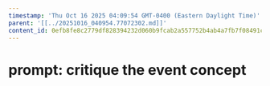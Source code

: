 ```yaml
---
timestamp: 'Thu Oct 16 2025 04:09:54 GMT-0400 (Eastern Daylight Time)'
parent: '[[../20251016_040954.77072302.md]]'
content_id: 0efb8fe8c2779df828394232d060b9fcab2a557752b4ab4a7fb7f08491c6c983
---
```


# prompt: critique the event concept
